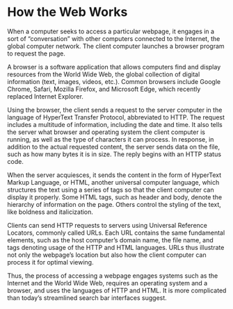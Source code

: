 # How the Web Works

When a computer seeks to access a particular webpage, it engages in a sort of “conversation” with other computers connected to the Internet, the global computer network. The client computer launches a browser program to request the page. 

A browser is a software application that allows computers find and display resources from the World Wide Web, the global collection of digital information (text, images, videos, etc.).  Common browsers include Google Chrome, Safari, Mozilla Firefox, and Microsoft Edge, which recently replaced Internet Explorer. 

Using the browser, the client sends a request to the server computer in the language of HyperText Transfer Protocol, abbreviated to HTTP. The request includes a multitude of information, including the date and time. It also tells the server what browser and operating system the client computer is running, as well as the type of characters it can process. In response, in addition to the actual requested content, the server sends data on the file, such as how many bytes it is in size. The reply begins with an HTTP status code.

When the server acquiesces, it sends the content in the form of HyperText Markup Language, or HTML, another universal computer language, which structures the text using a series of tags so that the client computer can display it properly. Some HTML tags, such as header and body, denote the hierarchy of information on the page. Others control the styling of the text, like boldness and italicization. 

Clients can send HTTP requests to servers using Universal Reference Locators, commonly called URLs. Each URL contains the same fundamental elements, such as the host computer’s domain name, the file name, and tags denoting usage of the HTTP and HTML languages. URLs thus illustrate not only the webpage’s location but also how the client computer can process it for optimal viewing.

Thus, the process of accessing a webpage engages systems such as the Internet and the World Wide Web, requires an operating system and a browser, and uses the languages of HTTP and HTML. It is more complicated than today’s streamlined search bar interfaces suggest.
